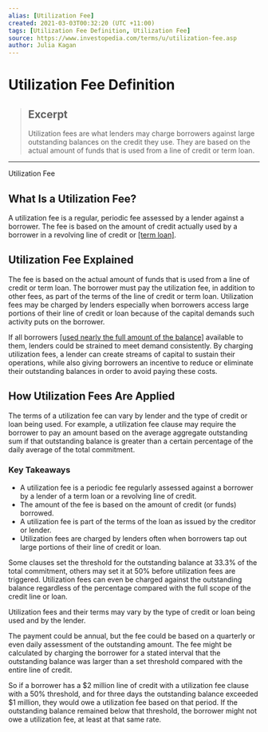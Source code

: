 ```yaml
---
alias: [Utilization Fee]
created: 2021-03-03T00:32:20 (UTC +11:00)
tags: [Utilization Fee Definition, Utilization Fee]
source: https://www.investopedia.com/terms/u/utilization-fee.asp
author: Julia Kagan
---
```


# Utilization Fee Definition

> ## Excerpt
> Utilization fees are what lenders may charge borrowers against large outstanding balances on the credit they use. They are based on the actual amount of funds that is used from a line of credit or term loan.

---

Utilization Fee
## What Is a Utilization Fee?

A utilization fee is a regular, periodic fee assessed by a lender against a borrower. The fee is based on the amount of credit actually used by a borrower in a revolving line of credit or [[term loan]](https://www.investopedia.com/terms/t/termloan.asp).

## Utilization Fee Explained

The fee is based on the actual amount of funds that is used from a line of credit or term loan. The borrower must pay the utilization fee, in addition to other fees, as part of the terms of the line of credit or term loan. Utilization fees may be charged by lenders especially when borrowers access large portions of their line of credit or loan because of the capital demands such activity puts on the borrower.

If all borrowers [[used nearly the full amount of the balance]](https://www.investopedia.com/terms/c/credit-utilization-rate.asp) available to them, lenders could be strained to meet demand consistently. By charging utilization fees, a lender can create streams of capital to sustain their operations, while also giving borrowers an incentive to reduce or eliminate their outstanding balances in order to avoid paying these costs.

## How Utilization Fees Are Applied

The terms of a utilization fee can vary by lender and the type of credit or loan being used. For example, a utilization fee clause may require the borrower to pay an amount based on the average aggregate outstanding sum if that outstanding balance is greater than a certain percentage of the daily average of the total commitment.

### Key Takeaways

-   A utilization fee is a periodic fee regularly assessed against a borrower by a lender of a term loan or a revolving line of credit.
-   The amount of the fee is based on the amount of credit (or funds) borrowed.
-   A utilization fee is part of the terms of the loan as issued by the creditor or lender.
-   Utilization fees are charged by lenders often when borrowers tap out large portions of their line of credit or loan.

Some clauses set the threshold for the outstanding balance at 33.3% of the total commitment, others may set it at 50% before utilization fees are triggered. Utilization fees can even be charged against the outstanding balance regardless of the percentage compared with the full scope of the credit line or loan.

Utilization fees and their terms may vary by the type of credit or loan being used and by the lender.

The payment could be annual, but the fee could be based on a quarterly or even daily assessment of the outstanding amount. The fee might be calculated by charging the borrower for a stated interval that the outstanding balance was larger than a set threshold compared with the entire line of credit.

So if a borrower has a $2 million line of credit with a utilization fee clause with a 50% threshold, and for three days the outstanding balance exceeded $1 million, they would owe a utilization fee based on that period. If the outstanding balance remained below that threshold, the borrower might not owe a utilization fee, at least at that same rate.
